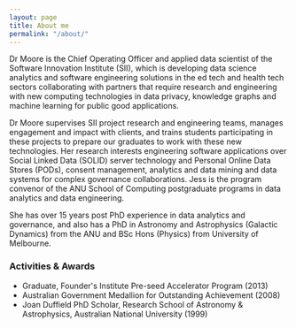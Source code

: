 ```yaml
---
layout: page
title: About me
permalink: "/about/"
---
```


Dr Moore is the Chief Operating Officer and applied data scientist of the Software Innovation Institute (SII), which is developing data science analytics and software engineering solutions in the ed tech and health tech sectors collaborating with partners that require research and engineering with new computing technologies in data privacy, knowledge graphs and machine learning for public good applications.

Dr Moore supervises SII project research and engineering teams, manages engagement and impact with clients, and trains students participating in these projects to prepare our graduates to work with these new technologies. Her research interests engineering software applications over Social Linked Data (SOLID) server technology and Personal Online Data Stores (PODs), consent management, analytics and data mining and data systems for complex governance collaborations. Jess is the program convenor of the ANU School of Computing postgraduate programs in data analytics and data engineering. 

She has over 15 years post PhD experience in data analytics and governance, and also has a PhD in Astronomy and Astrophysics (Galactic Dynamics) from the ANU and BSc Hons (Physics) from University of Melbourne.

### Activities & Awards

* Graduate, Founder's Institute Pre-seed Accelerator Program (2013)
* Australian Government Medallion for Outstanding Achievement (2008)
* Joan Duffield PhD Scholar, Research School of Astronomy & Astrophysics, Australian National University (1999)